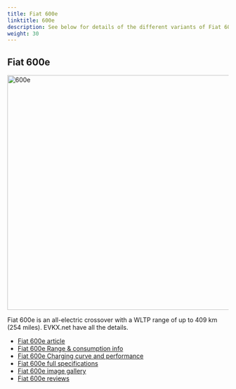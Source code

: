 ```yaml
---
title: Fiat 600e
linktitle: 600e
description: See below for details of the different variants of Fiat 600e
weight: 30
---
```

## Fiat 600e

<a href="/models/fiat/600e/600e/"><img src="https://media.evkx.net/multimedia/models/fiat/600e/600e/main_1_st.jpg" width="800" height="533" alt="600e" ></a>

Fiat 600e is an all-electric crossover with a WLTP range of up to 409 km (254 miles). EVKX.net have all the details. 

- [Fiat 600e article](/models/fiat/600e/600e/)
- [Fiat 600e Range & consumption info](/models/fiat/600e/600e//rangeandconsumption)
- [Fiat 600e Charging curve and performance](/models/fiat/600e/600e//chargingcurve)
- [Fiat 600e full specifications](/models/fiat/600e/600e//specifications)
- [Fiat 600e image gallery](/models/fiat/600e/600e//gallery)
- [Fiat 600e reviews](/models/fiat/600e/600e//reviews)

